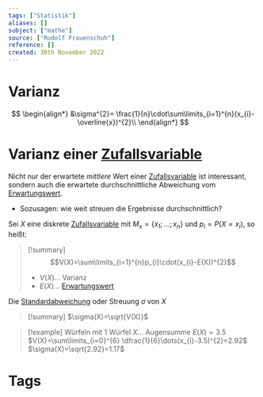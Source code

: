 ```yaml
---
tags: ["Statistik"]
aliases: []
subject: ["mathe"]
source: ["Rudolf Frauenschuh"]
reference: []
created: 30th November 2022
---
```


# Varianz
$$
\begin{align*}
&\sigma^{2}= \frac{1}{n}\cdot\sum\limits_{i=1}^{n}(x_{i}-\overline{x})^{2}\\
\end{align*}
$$
# Varianz einer [Zufallsvariable](Zufallsvariable.md)
Nicht nur der erwartete *mittlere* Wert einer [Zufallsvariable](Zufallsvariable.md) ist interessant, sondern auch die erwartete durchschnittliche Abweichung vom [Erwartungswert](Erwartungswert.md).

- Sozusagen: wie weit streuen die Ergebnisse durchschnittlich?

Sei $X$ eine diskrete [Zufallsvariable](Zufallsvariable.md) mit $M_{x}=\{x_{1};\dots;x_{n}\}$ und $p_{i}=P(X=x_{i})$, so heißt:

>[!summary] $$V(X)=\sum\limits_{i=1}^{n}p_{i}\cdot(x_{i}-E(X))^{2}$$
>
> - $V(X)\dots$ Varianz
> - $E(X)\dots$ [Erwartungswert](Erwartungswert.md)

Die [Standardabweichung](Standardabweichung.md) oder Streuung $\sigma$ von $X$
>[!summary] $\sigma(X)=\sqrt{V(X)}$

>[!example] Würfeln mit 1 Würfel
> $X\dots$ Augensumme
> $E(X)=3.5$
> $V(X)=\sum\limits_{i=0}^{6} \dfrac{1}{6}\dots(x_{i}-3.5)^{2}=2.92$
> $\sigma(X)=\sqrt{2.92}=1.17$
# Tags

